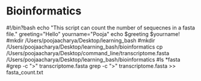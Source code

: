 # Bioinformatics
#!/bin?bash
echo "This script can count the number of sequecnes in a fasta file."
greeting="Hello"
yourname="Pooja"
echo $greeting $yourname!
#mkdir /Users/poojaacharya/Desktop/learning_bash
#mkdir /Users/poojaacharya/Desktop/learning_bash/bioinformatics
cp /Users/poojaacharya/Desktop/command_line/transcriptome.fasta /Users/poojaacharya/Desktop/learning_bash/bioinformatics
#ls *fasta
#grep -c ">" transcriptome.fasta
grep -c ">" transcriptome.fasta >> fasta_count.txt
